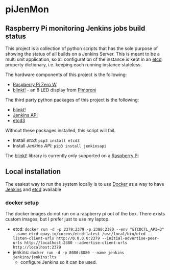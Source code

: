 # piJenMon

## Raspberry Pi monitoring Jenkins jobs build status

This project is a collection of python scripts that has the sole purpose of showing the status of all builds on a Jenkins Server.
This is meant to be a multi unit application, so all configuration of the instance is kept in an [etcd](https://coreos.com/etcd/) property dictionary, i.e. keeping each running instance stateless.

The hardware components of this project is the following:
 - [Raspberry Pi Zero W](https://www.raspberrypi.org/products/raspberry-pi-zero-w/)
 - [blinkt!](https://shop.pimoroni.com/products/blinkt) - an 8 LED display from [Pimoroni](https://shop.pimoroni.com/)

The third party python packages of this project is the following:
  - [blinkt!](https://shop.pimoroni.com/products/blinkt)
  - [Jenkins API](https://pypi.python.org/pypi/jenkinsapi)
  - [etcd3](https://pypi.python.org/pypi/etcd3)

Without these packages installed, this script will fail.
 - Install _etcd_: `pip3 install etcd3`
 - Install _Jenkins API_: `pip3 install jenkinsapi`
 

The [blinkt!](https://shop.pimoroni.com/products/blinkt) library is currently only supported on a [Raspberry Pi](https://www.raspberrypi.org/)

## Local installation
The easiest way to run the system locally is to use [Docker](https://www.docker.com/) as a way to have [Jenkins](https://jenkins.io/) and [etcd](https://coreos.com/etcd/) available

### docker setup
The docker images do not run on a raspberry pi out of the box. There exists custom images, but I prefer just to use my laptop.
  - etcd: `docker run -d -p 2379:2379 -p 2380:2380 --env "ETCDCTL_API=3" --name etcd quay.io/coreos/etcd:latest /usr/local/bin/etcd --listen-client-urls http://0.0.0.0:2379 --initial-advertise-peer-urls http://localhost:2380 --advertise-client-urls http://localhost:2379`
  - jenkins: `docker run -d -p 8080:8080 --name jenkins jenkins/jenkins:lts`
      - configure Jenkins so it can be used.
